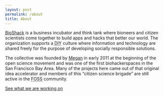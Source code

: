 ```yaml
---
layout: post
permalink: /about
title: About
---
```

<a href="{{ site.baseurl }}">BioShack</a> is a business incubator and think tank where bioneers and citizen scientists come together to build apps and hacks that better our world. The organization supports a <abbr title="Do It Yourself">DIY</abbr> culture where information and technology are shared freely for the purpose of developing socially responsible solutions.

The collective was founded by <a href="https://megdna.github.io" target="_blank">Megan</a> in early 2011 at the beginning of the open science movement and was one of the first biohackerspaces in the San Francisco Bay Area. Many of the projects here came out of that original idea accelerator and members of this “citizen science brigade” are still active in the <abbr title="Free Open Source Software">FOSS</abbr> community.

<nav><a href="{{ site.baseurl }}/posts">See what we are working on</a></nav>